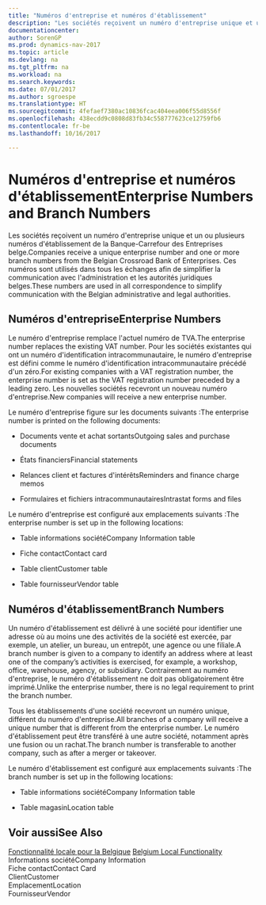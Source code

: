 ```yaml
---
title: "Numéros d'entreprise et numéros d'établissement"
description: "Les sociétés reçoivent un numéro d'entreprise unique et un ou plusieurs numéros d'établissement de la Banque-Carrefour des Entreprises belge. Ces numéros sont utilisés dans tous les échanges afin de simplifier la communication avec l'administration et les autorités juridiques belges."
documentationcenter: 
author: SorenGP
ms.prod: dynamics-nav-2017
ms.topic: article
ms.devlang: na
ms.tgt_pltfrm: na
ms.workload: na
ms.search.keywords: 
ms.date: 07/01/2017
ms.author: sgroespe
ms.translationtype: HT
ms.sourcegitcommit: 4fefaef7380ac10836fcac404eea006f55d8556f
ms.openlocfilehash: 438ecdd9c0808d83fb34c558777623ce12759fb6
ms.contentlocale: fr-be
ms.lasthandoff: 10/16/2017

---
```

# <a name="enterprise-numbers-and-branch-numbers"></a><span data-ttu-id="b2379-104">Numéros d'entreprise et numéros d'établissement</span><span class="sxs-lookup"><span data-stu-id="b2379-104">Enterprise Numbers and Branch Numbers</span></span>
<span data-ttu-id="b2379-105">Les sociétés reçoivent un numéro d'entreprise unique et un ou plusieurs numéros d'établissement de la Banque-Carrefour des Entreprises belge.</span><span class="sxs-lookup"><span data-stu-id="b2379-105">Companies receive a unique enterprise number and one or more branch numbers from the Belgian Crossroad Bank of Enterprises.</span></span> <span data-ttu-id="b2379-106">Ces numéros sont utilisés dans tous les échanges afin de simplifier la communication avec l'administration et les autorités juridiques belges.</span><span class="sxs-lookup"><span data-stu-id="b2379-106">These numbers are used in all correspondence to simplify communication with the Belgian administrative and legal authorities.</span></span>  
  
## <a name="enterprise-numbers"></a><span data-ttu-id="b2379-107">Numéros d'entreprise</span><span class="sxs-lookup"><span data-stu-id="b2379-107">Enterprise Numbers</span></span>  
 <span data-ttu-id="b2379-108">Le numéro d'entreprise remplace l'actuel numéro de TVA.</span><span class="sxs-lookup"><span data-stu-id="b2379-108">The enterprise number replaces the existing VAT number.</span></span> <span data-ttu-id="b2379-109">Pour les sociétés existantes qui ont un numéro d'identification intracommunautaire, le numéro d'entreprise est défini comme le numéro d'identification intracommunautaire précédé d'un zéro.</span><span class="sxs-lookup"><span data-stu-id="b2379-109">For existing companies with a VAT registration number, the enterprise number is set as the VAT registration number preceded by a leading zero.</span></span> <span data-ttu-id="b2379-110">Les nouvelles sociétés recevront un nouveau numéro d'entreprise.</span><span class="sxs-lookup"><span data-stu-id="b2379-110">New companies will receive a new enterprise number.</span></span>  
  
 <span data-ttu-id="b2379-111">Le numéro d'entreprise figure sur les documents suivants :</span><span class="sxs-lookup"><span data-stu-id="b2379-111">The enterprise number is printed on the following documents:</span></span>  
  
-   <span data-ttu-id="b2379-112">Documents vente et achat sortants</span><span class="sxs-lookup"><span data-stu-id="b2379-112">Outgoing sales and purchase documents</span></span>  
  
-   <span data-ttu-id="b2379-113">États financiers</span><span class="sxs-lookup"><span data-stu-id="b2379-113">Financial statements</span></span>  
  
-   <span data-ttu-id="b2379-114">Relances client et factures d'intérêts</span><span class="sxs-lookup"><span data-stu-id="b2379-114">Reminders and finance charge memos</span></span>  
  
-   <span data-ttu-id="b2379-115">Formulaires et fichiers intracommunautaires</span><span class="sxs-lookup"><span data-stu-id="b2379-115">Intrastat forms and files</span></span>  
  
 <span data-ttu-id="b2379-116">Le numéro d'entreprise est configuré aux emplacements suivants :</span><span class="sxs-lookup"><span data-stu-id="b2379-116">The enterprise number is set up in the following locations:</span></span>  
  
-   <span data-ttu-id="b2379-117">Table informations société</span><span class="sxs-lookup"><span data-stu-id="b2379-117">Company Information table</span></span>  
  
-   <span data-ttu-id="b2379-118">Fiche contact</span><span class="sxs-lookup"><span data-stu-id="b2379-118">Contact card</span></span>  
  
-   <span data-ttu-id="b2379-119">Table client</span><span class="sxs-lookup"><span data-stu-id="b2379-119">Customer table</span></span>  
  
-   <span data-ttu-id="b2379-120">Table fournisseur</span><span class="sxs-lookup"><span data-stu-id="b2379-120">Vendor table</span></span>  
  
## <a name="branch-numbers"></a><span data-ttu-id="b2379-121">Numéros d'établissement</span><span class="sxs-lookup"><span data-stu-id="b2379-121">Branch Numbers</span></span>  
 <span data-ttu-id="b2379-122">Un numéro d'établissement est délivré à une société pour identifier une adresse où au moins une des activités de la société est exercée, par exemple, un atelier, un bureau, un entrepôt, une agence ou une filiale.</span><span class="sxs-lookup"><span data-stu-id="b2379-122">A branch number is given to a company to identify an address where at least one of the company’s activities is exercised, for example, a workshop, office, warehouse, agency, or subsidiary.</span></span> <span data-ttu-id="b2379-123">Contrairement au numéro d'entreprise, le numéro d'établissement ne doit pas obligatoirement être imprimé.</span><span class="sxs-lookup"><span data-stu-id="b2379-123">Unlike the enterprise number, there is no legal requirement to print the branch number.</span></span>  
  
 <span data-ttu-id="b2379-124">Tous les établissements d'une société recevront un numéro unique, différent du numéro d'entreprise.</span><span class="sxs-lookup"><span data-stu-id="b2379-124">All branches of a company will receive a unique number that is different from the enterprise number.</span></span> <span data-ttu-id="b2379-125">Le numéro d'établissement peut être transféré à une autre société, notamment après une fusion ou un rachat.</span><span class="sxs-lookup"><span data-stu-id="b2379-125">The branch number is transferable to another company, such as after a merger or takeover.</span></span>  
  
 <span data-ttu-id="b2379-126">Le numéro d'établissement est configuré aux emplacements suivants :</span><span class="sxs-lookup"><span data-stu-id="b2379-126">The branch number is set up in the following locations:</span></span>  
  
-   <span data-ttu-id="b2379-127">Table informations société</span><span class="sxs-lookup"><span data-stu-id="b2379-127">Company Information table</span></span>  
  
-   <span data-ttu-id="b2379-128">Table magasin</span><span class="sxs-lookup"><span data-stu-id="b2379-128">Location table</span></span>  
  
## <a name="see-also"></a><span data-ttu-id="b2379-129">Voir aussi</span><span class="sxs-lookup"><span data-stu-id="b2379-129">See Also</span></span>  
 <span data-ttu-id="b2379-130">[Fonctionnalité locale pour la Belgique](belgium-local-functionality.md) </span><span class="sxs-lookup"><span data-stu-id="b2379-130">[Belgium Local Functionality](belgium-local-functionality.md) </span></span>  
 <span data-ttu-id="b2379-131">Informations société</span><span class="sxs-lookup"><span data-stu-id="b2379-131">Company Information</span></span>   
 <span data-ttu-id="b2379-132">Fiche contact</span><span class="sxs-lookup"><span data-stu-id="b2379-132">Contact Card</span></span>   
 <span data-ttu-id="b2379-133">Client</span><span class="sxs-lookup"><span data-stu-id="b2379-133">Customer</span></span>   
 <span data-ttu-id="b2379-134">Emplacement</span><span class="sxs-lookup"><span data-stu-id="b2379-134">Location</span></span>   
 <span data-ttu-id="b2379-135">Fournisseur</span><span class="sxs-lookup"><span data-stu-id="b2379-135">Vendor</span></span>
